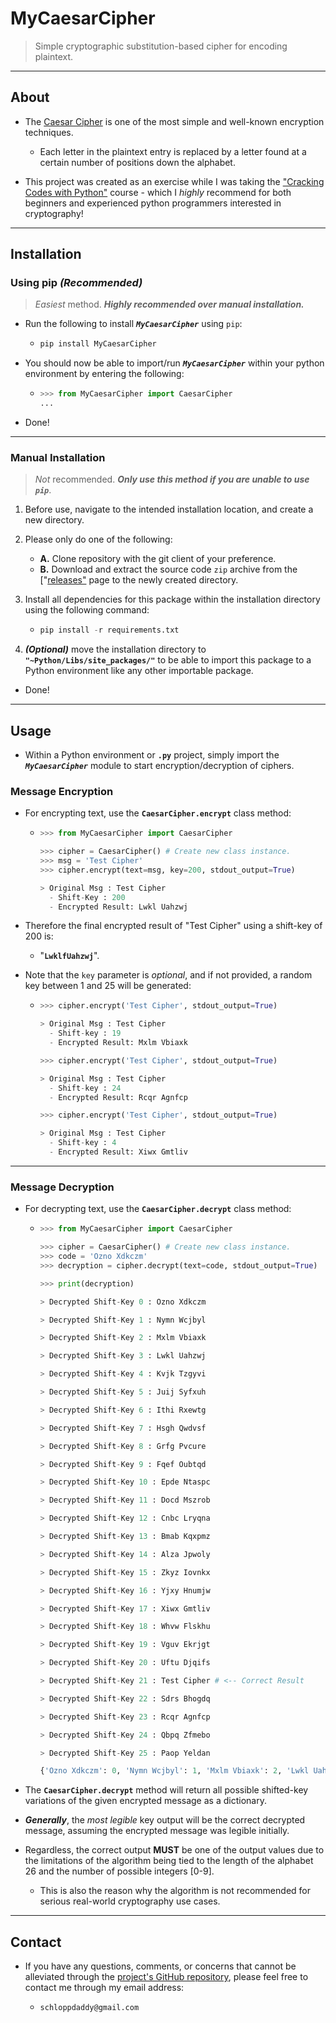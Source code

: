 # MyCaesarCipher

> Simple cryptographic substitution-based cipher for encoding plaintext.

---

## About

- The [Caesar Cipher](https://en.wikipedia.org/wiki/Caesar_cipher) is one of the most simple and well-known encryption techniques.

  - Each letter in the plaintext entry is replaced by a letter found at a certain number of positions down the alphabet.

- This project was created as an exercise while I was taking the ["Cracking Codes with Python"](https://inventwithpython.com/cracking/) course - which I _highly_ recommend for both beginners and experienced python programmers interested in cryptography!

---

## Installation

### Using pip _(Recommended)_

> _Easiest_ method. _**Highly recommended over manual installation.**_

- Run the following to install _**`MyCaesarCipher`**_ using `pip`:

  - ```python
    pip install MyCaesarCipher
    ```

- You should now be able to import/run _**`MyCaesarCipher`**_ within your python environment by entering the following:

  - ```python
    >>> from MyCaesarCipher import CaesarCipher
    ...
    ```

- Done!

---

### Manual Installation

> _Not_ recommended. _**Only use this method if you are unable to use `pip`**_.

1. Before use, navigate to the intended installation location, and create a new directory.

2. Please only do one of the following:

    - **A.** Clone repository with the git client of your preference.
    - **B.** Download and extract the source code `zip` archive from the ["[releases"](https://github.com/schlopp96/MyCaesarCipher/releases) page to the newly created directory.

3. Install all dependencies for this package within the installation directory using the following command:

    - ```python
      pip install -r requirements.txt
      ```

4. _**(Optional)**_ move the installation directory to **`"~Python/Libs/site_packages/"`** to be able to import this package to a Python environment like any other importable package.

- Done!

---

## Usage

- Within a Python environment or **`.py`** project, simply import the _**`MyCaesarCipher`**_ module to start encryption/decryption of ciphers.

### Message Encryption

- For encrypting text, use the **`CaesarCipher.encrypt`** class method:

  - ```python
    >>> from MyCaesarCipher import CaesarCipher

    >>> cipher = CaesarCipher() # Create new class instance.
    >>> msg = 'Test Cipher'
    >>> cipher.encrypt(text=msg, key=200, stdout_output=True)

    > Original Msg : Test Cipher
      - Shift-Key : 200
      - Encrypted Result: Lwkl Uahzwj
    ```

- Therefore the final encrypted result of "Test Cipher" using a shift-key of 200 is:

  - "**`LwklfUahzwj`**".

- Note that the `key` parameter is _optional_, and if not provided, a random key between 1 and 25 will be generated:

  - ```python
    >>> cipher.encrypt('Test Cipher', stdout_output=True)

    > Original Msg : Test Cipher
      - Shift-key : 19
      - Encrypted Result: Mxlm Vbiaxk

    >>> cipher.encrypt('Test Cipher', stdout_output=True)

    > Original Msg : Test Cipher
      - Shift-key : 24
      - Encrypted Result: Rcqr Agnfcp

    >>> cipher.encrypt('Test Cipher', stdout_output=True)

    > Original Msg : Test Cipher
      - Shift-key : 4
      - Encrypted Result: Xiwx Gmtliv
    ```

---

### Message Decryption

- For decrypting text, use the **`CaesarCipher.decrypt`** class method:

  - ```python
    >>> from MyCaesarCipher import CaesarCipher

    >>> cipher = CaesarCipher() # Create new class instance.
    >>> code = 'Ozno Xdkczm'
    >>> decryption = cipher.decrypt(text=code, stdout_output=True)

    >>> print(decryption)

    > Decrypted Shift-Key 0 : Ozno Xdkczm

    > Decrypted Shift-Key 1 : Nymn Wcjbyl

    > Decrypted Shift-Key 2 : Mxlm Vbiaxk

    > Decrypted Shift-Key 3 : Lwkl Uahzwj

    > Decrypted Shift-Key 4 : Kvjk Tzgyvi

    > Decrypted Shift-Key 5 : Juij Syfxuh

    > Decrypted Shift-Key 6 : Ithi Rxewtg

    > Decrypted Shift-Key 7 : Hsgh Qwdvsf

    > Decrypted Shift-Key 8 : Grfg Pvcure

    > Decrypted Shift-Key 9 : Fqef Oubtqd

    > Decrypted Shift-Key 10 : Epde Ntaspc

    > Decrypted Shift-Key 11 : Docd Mszrob

    > Decrypted Shift-Key 12 : Cnbc Lryqna

    > Decrypted Shift-Key 13 : Bmab Kqxpmz

    > Decrypted Shift-Key 14 : Alza Jpwoly

    > Decrypted Shift-Key 15 : Zkyz Iovnkx

    > Decrypted Shift-Key 16 : Yjxy Hnumjw

    > Decrypted Shift-Key 17 : Xiwx Gmtliv

    > Decrypted Shift-Key 18 : Whvw Flskhu

    > Decrypted Shift-Key 19 : Vguv Ekrjgt

    > Decrypted Shift-Key 20 : Uftu Djqifs

    > Decrypted Shift-Key 21 : Test Cipher # <-- Correct Result

    > Decrypted Shift-Key 22 : Sdrs Bhogdq

    > Decrypted Shift-Key 23 : Rcqr Agnfcp

    > Decrypted Shift-Key 24 : Qbpq Zfmebo

    > Decrypted Shift-Key 25 : Paop Yeldan

    {'Ozno Xdkczm': 0, 'Nymn Wcjbyl': 1, 'Mxlm Vbiaxk': 2, 'Lwkl Uahzwj': 3, 'Kvjk Tzgyvi': 4, 'Juij Syfxuh': 5, 'Ithi Rxewtg': 6, 'Hsgh Qwdvsf': 7, 'Grfg Pvcure': 8, 'Fqef Oubtqd': 9, 'Epde Ntaspc': 10, 'Docd Mszrob': 11, 'Cnbc Lryqna': 12, 'Bmab Kqxpmz': 13, 'Alza Jpwoly': 14, 'Zkyz Iovnkx': 15, 'Yjxy Hnumjw': 16, 'Xiwx Gmtliv': 17, 'Whvw Flskhu': 18, 'Vguv Ekrjgt': 19, 'Uftu Djqifs': 20, 'Test Cipher': 21, 'Sdrs Bhogdq': 22, 'Rcqr Agnfcp': 23, 'Qbpq Zfmebo': 24, 'Paop Yeldan': 25}
    ```

- The **`CaesarCipher.decrypt`** method will return all possible shifted-key variations of the given encrypted message as a dictionary.

- **_Generally_**, the _most legible_ key output will be the correct decrypted message, assuming the encrypted message was legible initially.

- Regardless, the correct output **MUST** be one of the output values due to the limitations of the algorithm being tied to the length of the alphabet 26 and the number of possible integers [0-9].
  - This is also the reason why the algorithm is not recommended for serious real-world cryptography use cases.

---

## Contact

- If you have any questions, comments, or concerns that cannot be alleviated through the [project's GitHub repository](https://github.com/schlopp96/MyCaesarCipher), please feel free to contact me through my email address:

  - `schloppdaddy@gmail.com`

